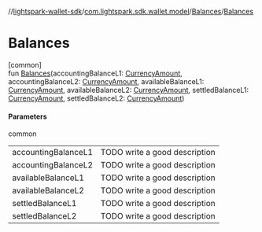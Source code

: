 //[lightspark-wallet-sdk](../../../index.md)/[com.lightspark.sdk.wallet.model](../index.md)/[Balances](index.md)/[Balances](-balances.md)

# Balances

[common]\
fun [Balances](-balances.md)(accountingBalanceL1: [CurrencyAmount](../-currency-amount/index.md), accountingBalanceL2: [CurrencyAmount](../-currency-amount/index.md), availableBalanceL1: [CurrencyAmount](../-currency-amount/index.md), availableBalanceL2: [CurrencyAmount](../-currency-amount/index.md), settledBalanceL1: [CurrencyAmount](../-currency-amount/index.md), settledBalanceL2: [CurrencyAmount](../-currency-amount/index.md))

#### Parameters

common

| | |
|---|---|
| accountingBalanceL1 | TODO write a good description |
| accountingBalanceL2 | TODO write a good description |
| availableBalanceL1 | TODO write a good description |
| availableBalanceL2 | TODO write a good description |
| settledBalanceL1 | TODO write a good description |
| settledBalanceL2 | TODO write a good description |
